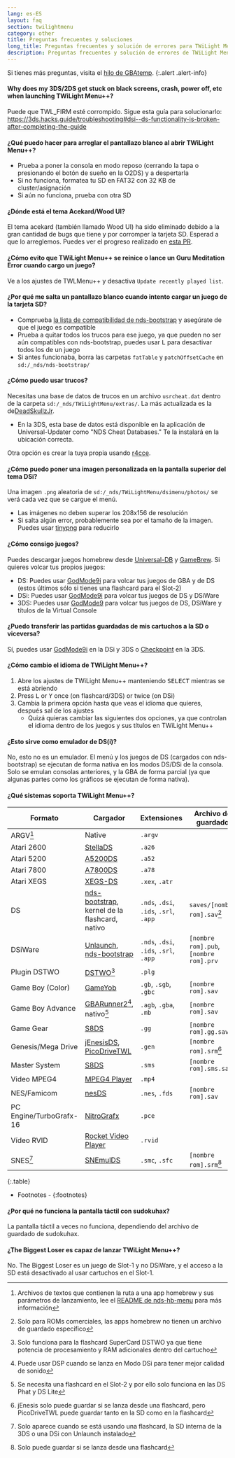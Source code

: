 ```yaml
---
lang: es-ES
layout: faq
section: twilightmenu
category: other
title: Preguntas frecuentes y soluciones
long_title: Preguntas frecuentes y solución de errores para TWiLight Menu++
description: Preguntas frecuentes y solución de errores de TWiLight Menu++
---
```


Si tienes más preguntas, visita el [hilo de GBAtemp](https://gbatemp.net/threads/ds-i-3ds-twilight-menu-gui-for-ds-i-games-and-ds-i-menu-replacement.472200/).
{:.alert .alert-info}

#### Why does my 3DS/2DS get stuck on black screens, crash, power off, etc when launching TWiLight Menu++?
Puede que TWL_FIRM esté corrompido. Sigue esta guía para solucionarlo: <https://3ds.hacks.guide/troubleshooting#dsi--ds-functionality-is-broken-after-completing-the-guide>

#### ¿Qué puedo hacer para arreglar el pantallazo blanco al abrir TWiLight Menu++?
- Prueba a poner la consola en modo reposo (cerrando la tapa o presionando el botón de sueño en la O2DS) y a despertarla
- Si no funciona, formatea tu SD en FAT32 con 32 KB de cluster/asignación
- Si aún no funciona, prueba con otra SD

#### ¿Dónde está el tema Acekard/Wood UI?
El tema acekard (también llamado Wood UI) ha sido eliminado debido a la gran cantidad de bugs que tiene y por corromper la tarjeta SD. Esperad a que lo arreglemos. Puedes ver el progreso realizado en [esta PR](https://github.com/DS-Homebrew/TWiLightMenu/pull/1109).

#### ¿Cómo evito que TWiLight Menu++ se reinice o lance un Guru Meditation Error cuando cargo un juego?
Ve a los ajustes de TWLMenu++ y desactiva `Update recently played list`.

#### ¿Por qué me salta un pantallazo blanco cuando intento cargar un juego de la tarjeta SD?
- Comprueba [la lista de compatibilidad de nds-bootstrap](https://docs.google.com/spreadsheets/d/1LRTkXOUXraTMjg1eedz_f7b5jiuyMv2x6e_jY_nyHSc/htmlview#gid=0) y asegúrate de que el juego es compatible
- Prueba a quitar todos los trucos para ese juego, ya que pueden no ser aún compatibles con nds-bootstrap, puedes usar <kbd class="l">L</kbd> para desactivar todos los de un juego
- Si antes funcionaba, borra las carpetas `fatTable` y `patchOffsetCache` en `sd:/_nds/nds-bootstrap/`

#### ¿Cómo puedo usar trucos?
Necesitas una base de datos de trucos en un archivo `usrcheat.dat` dentro de la carpeta `sd:/_nds/TWiLightMenu/extras/`. La más actualizada es la de[DeadSkullzJr](https://gbatemp.net/threads/deadskullzjrs-flashcart-cheat-databases.488711/).
- En la 3DS, esta base de datos está disponible en la aplicación de Universal-Updater como "NDS Cheat Databases." Te la instalará en la ubicación correcta.

Otra opción es crear la tuya propia usando [r4cce](http://hp.vector.co.jp/authors/VA013928/soft_en.html).

#### ¿Cómo puedo poner una imagen personalizada en la pantalla superior del tema DSi?
Una imagen `.png` aleatoria de `sd:/_nds/TWiLightMenu/dsimenu/photos/` se verá cada vez que se cargue el menú.

- Las imágenes no deben superar los 208x156 de resolución
- Si salta algún error, probablemente sea por el tamaño de la imagen. Puedes usar [tinypng](https://tinypng.com) para reducirlo

#### ¿Cómo consigo juegos?
Puedes descargar juegos homebrew desde [Universal-DB](https://db.universal-team.net/ds) y [GameBrew](https://www.gamebrew.org/wiki/List_of_all_DS_homebrew#Games). Si quieres volcar tus propios juegos:
- DS: Puedes usar [GodMode9i](https://github.com/DS-Homebrew/GodMode9i/releases) para volcar tus juegos de GBA y de DS (estos últimos sólo si tienes una flashcard para el Slot-2)
- DSi: Puedes usar [GodMode9i](https://github.com/DS-Homebrew/GodMode9i/releases) para volcar tus juegos de DS y DSiWare
- 3DS: Puedes usar [GodMode9](https://github.com/d0k3/GodMode9/releases) para volcar tus juegos de DS, DSiWare y títulos de la Virtual Console

#### ¿Puedo transferir las partidas guardadas de mis cartuchos a la SD o viceversa?
Sí, puedes usar [GodMode9i](https://github.com/DS-Homebrew/GodMode9i/releases) en la DSi y 3DS o [Checkpoint](https://github.com/FlagBrew/Checkpoint/releases) en la 3DS.

#### ¿Cómo cambio el idioma de TWiLight Menu++?
1. Abre los ajustes de TWiLight Menu++ manteniendo <kbd>SELECT</kbd> mientras se está abriendo
1. Press <kbd class="l">L</kbd> or <kbd class="face">Y</kbd> once (on flashcard/3DS) or twice (on DSi)
1. Cambia la primera opción hasta que veas el idioma que quieres, después sal de los ajustes
   - Quizá quieras cambiar las siguientes dos opciones, ya que controlan el idioma dentro de los juegos y sus títulos en TWiLight Menu++

#### ¿Esto sirve como emulador de DS(i)?
No, esto no es un emulador. El menú y los juegos de DS (cargados con nds-bootstrap) se ejecutan de forma nativa en los modos DS/DSi de la consola. Solo se emulan consolas anteriores, y la GBA de forma parcial (ya que algunas partes como los gráficos se ejecutan de forma nativa).

#### ¿Qué sistemas soporta TWiLight Menu++?

| Formato                 | Cargador                                               | Extensiones                            | Archivo de guardado                    |
| ----------------------- | ------------------------------------------------------ | -------------------------------------- | -------------------------------------- |
| ARGV[^1]                | Native                                                 | `.argv`                                |                                        |
| Atari 2600              | [StellaDS][stellads]                                   | `.a26`                                 |                                        |
| Atari 5200              | [A5200DS][a5200ds]                                     | `.a52`                                 |                                        |
| Atari 7800              | [A7800DS][a7800ds]                                     | `.a78`                                 |                                        |
| Atari XEGS              | [XEGS-DS][xegs-ds]                                     | `.xex`, `.atr`                         |                                        |
| DS                      | [nds-bootstrap][ndsbs], kernel de la flashcard, nativo | `.nds`, `.dsi`, `.ids`, `.srl`, `.app` | `saves/[nombre rom].sav`[^2]           |
| DSiWare                 | [Unlaunch][unlaunch], [nds-bootstrap][ndsbs]           | `.nds`, `.dsi`, `.ids`, `.srl`, `.app` | `[nombre rom].pub`, `[nombre rom].prv` |
| Plugin DSTWO            | [DSTWO][dstwo][^3]                                     | `.plg`                                 |                                        |
| Game Boy (Color)        | [GameYob][gameyob]                                     | `.gb`, `.sgb`, `.gbc`                  | `[nombre rom].sav`                     |
| Game Boy Advance        | [GBARunner2][gbarunner2][^4], nativo[^5]               | `.agb`, `.gba`, `.mb`                  | `[nombre rom].sav`                     |
| Game Gear               | [S8DS][s8ds]                                           | `.gg`                                  | `[nombre rom].gg.sav`                  |
| Genesis/Mega Drive      | [jEnesisDS][jenesis], [PicoDriveTWL][pdtwl]            | `.gen`                                 | `[nombre rom].srm`[^6]                 |
| Master System           | [S8DS][s8ds]                                           | `.sms`                                 | `[nombre rom].sms.sav`                 |
| Video MPEG4             | [MPEG4 Player][mpeg4player]                            | `.mp4`                                 |                                        |
| NES/Famicom             | [nesDS][nesds]                                         | `.nes`, `.fds`                         | `[nombre rom].sav`                     |
| PC Engine/TurboGrafx-16 | [NitroGrafx][nitrografx]                               | `.pce`                                 |                                        |
| Vídeo RVID              | [Rocket Video Player][rvidplayer]                      | `.rvid`                                |                                        |
| SNES[^7]                | [SNEmulDS][snemulds]                                   | `.smc`, `.sfc`                         | `[nombre rom].srm`[^8]                 |
{:.table}

- Footnotes -
{:footnotes}

#### ¿Por qué no funciona la pantalla táctil con sudokuhax?
La pantalla táctil a veces no funciona, dependiendo del archivo de guardado de sudokuhax.

#### ¿The Biggest Loser es capaz de lanzar TWiLight Menu++?
No. The Biggest Loser es un juego de Slot-1 y no DSiWare, y el acceso a la SD está desactivado al usar cartuchos en el Slot-1.

[^1]: Archivos de textos que contienen la ruta a una app homebrew y sus parámetros de lanzamiento, lee el [README de nds-hb-menu](https://github.com/devkitPro/nds-hb-menu#passing-arguments) para más información
[^2]: Solo para ROMs comerciales, las apps homebrew no tienen un archivo de guardado específico
[^3]: Solo funciona para la flashcard SuperCard DSTWO ya que tiene potencia de procesamiento y RAM adicionales dentro del cartucho
[^4]: Puede usar DSP cuando se lanza en Modo DSi para tener mejor calidad de sonido
[^5]: Se necesita una flashcard en el Slot-2 y por ello solo funciona en las DS Phat y DS Lite
[^6]: jEnesis solo puede guardar si se lanza desde una flashcard, pero PicoDriveTWL puede guardar tanto en la SD como en la flashcard
[^7]: Solo aparece cuando se está usando una flashcard, la SD interna de la 3DS o una DSi con Unlaunch instalado
[^8]: Solo puede guardar si se lanza desde una flashcard

[a5200ds]: https://github.com/wavemotion-dave/A5200DS
[a7800ds]: https://github.com/wavemotion-dave/A7800DS
[dstwo]: http://eng.supercard.sc
[gameyob]: https://github.com/Drenn1/GameYob
[gbarunner2]: https://github.com/Gericom/GBARunner2
[jenesis]: https://www.gamebrew.org/wiki/JEnesisDS
[mpeg4player]: https://gbatemp.net/threads/544095
[ndsbs]: https://github.com/DS-Homebrew/nds-bootstrap
[nesds]: https://github.com/DS-Homebrew/NesDS
[nitrografx]: https://www.gamebrew.org/wiki/NitroGrafx
[pdtwl]: https://github.com/DS-Homebrew/PicoDriveTWL
[rvidplayer]: https://gbatemp.net/threads/539163
[s8ds]: https://www.gamebrew.org/wiki/S8DS
[snemulds]: https://www.gamebrew.org/wiki/SNEmulDS
[stellads]: https://github.com/wavemotion-dave/StellaDS
[unlaunch]: https://problemkaputt.de/unlaunch.htm
[xegs-ds]: https://github.com/wavemotion-dave/XEGS-DS
